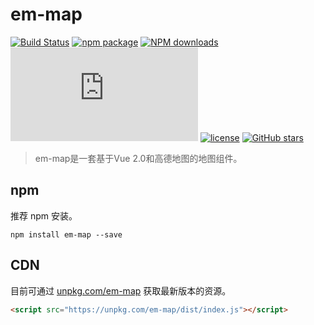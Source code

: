 # em-map
[![Build Status](https://travis-ci.org/ElemeFE/em-map.svg?branch=master)](https://travis-ci.org/ElemeFE/em-map)
[![npm package](https://img.shields.io/npm/v/em-map.svg)](https://www.npmjs.org/package/em-map)
[![NPM downloads](http://img.shields.io/npm/dm/em-map.svg)](https://npmjs.org/package/em-map)
![JS gzip size](http://img.badgesize.io/https://unpkg.com/em-map/src/lib/index.js?compression=gzip&label=gzip%20size:%20JS)
[![license](https://img.shields.io/github/license/elemefe/em-map.svg?style=flat-square)](https://github.com/ElemeFE/em-map)
[![GitHub stars](https://img.shields.io/github/stars/elemefe/em-map.svg?style=social&label=Star)](https://github.com/ElemeFE/em-map)

> em-map是一套基于Vue 2.0和高德地图的地图组件。

## npm

推荐 npm 安装。

```
npm install em-map --save
```

## CDN

目前可通过 [unpkg.com/em-map](https://unpkg.com/em-map/dist/index.js) 获取最新版本的资源。

```html
<script src="https://unpkg.com/em-map/dist/index.js"></script>
```
